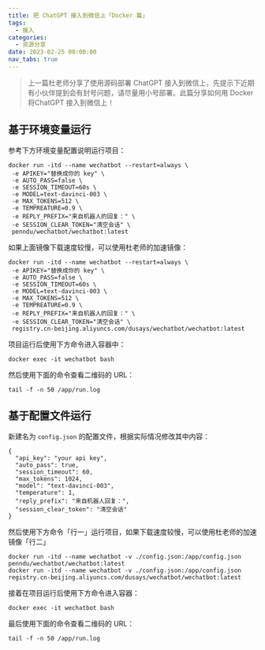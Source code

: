 ```yaml
---
title: 把 ChatGPT 接入到微信上「Docker 篇」
tags:
  - 接入
categories:
  - 资源分享
date: 2023-02-25 00:00:00
nav_tabs: true
---
```


> 上一篇杜老师分享了使用源码部署 ChatGPT 接入到微信上，先提示下近期有小伙伴提到会有封号问题，请尽量用小号部署。此篇分享如何用 Docker 将ChatGPT 接入到微信上！

<!-- more -->

## 基于环境变量运行

参考下方环境变量配置说明运行项目：

```
docker run -itd --name wechatbot --restart=always \
 -e APIKEY="替换成你的 key" \
 -e AUTO_PASS=false \
 -e SESSION_TIMEOUT=60s \
 -e MODEL=text-davinci-003 \
 -e MAX_TOKENS=512 \
 -e TEMPREATURE=0.9 \
 -e REPLY_PREFIX="来自机器人的回复：" \
 -e SESSION_CLEAR_TOKEN="清空会话" \
 penndu/wechatbot/wechatbot:latest
```

如果上面镜像下载速度较慢，可以使用杜老师的加速镜像：

```
docker run -itd --name wechatbot --restart=always \
 -e APIKEY="替换成你的 key" \
 -e AUTO_PASS=false \
 -e SESSION_TIMEOUT=60s \
 -e MODEL=text-davinci-003 \
 -e MAX_TOKENS=512 \
 -e TEMPREATURE=0.9 \
 -e REPLY_PREFIX="来自机器人的回复：" \
 -e SESSION_CLEAR_TOKEN="清空会话" \
 registry.cn-beijing.aliyuncs.com/dusays/wechatbot/wechatbot:latest
```

项目运行后使用下方命令进入容器中：

```
docker exec -it wechatbot bash
```

然后使用下面的命令查看二维码的 URL：

```
tail -f -n 50 /app/run.log 
```

## 基于配置文件运行

新建名为 `config.json` 的配置文件，根据实际情况修改其中内容：

```
{
  "api_key": "your api key",
  "auto_pass": true,
  "session_timeout": 60,
  "max_tokens": 1024,
  "model": "text-davinci-003",
  "temperature": 1,
  "reply_prefix": "来自机器人回复：",
  "session_clear_token": "清空会话"
}
```

然后使用下方命令「行一」运行项目，如果下载速度较慢，可以使用杜老师的加速镜像「行二」

```
docker run -itd --name wechatbot -v ./config.json:/app/config.json penndu/wechatbot/wechatbot:latest
docker run -itd --name wechatbot -v ./config.json:/app/config.json registry.cn-beijing.aliyuncs.com/dusays/wechatbot/wechatbot:latest
```

接着在项目运行后使用下方命令进入容器：

```
docker exec -it wechatbot bash
```

最后使用下面的命令查看二维码的 URL：

```
tail -f -n 50 /app/run.log 
```
